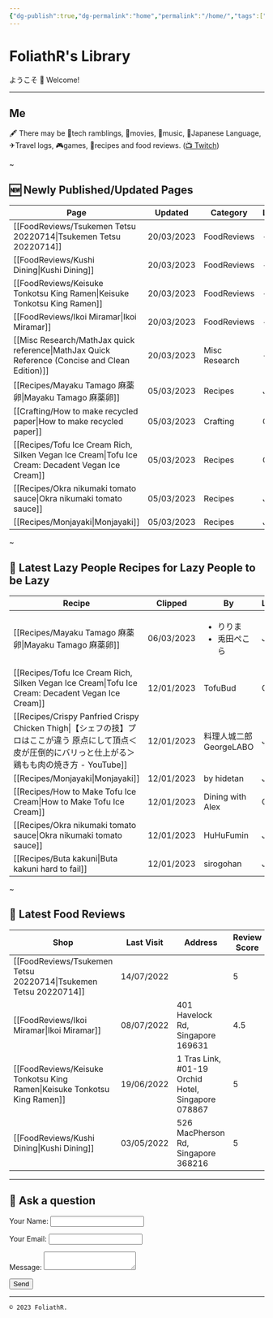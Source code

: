 ```yaml
---
{"dg-publish":true,"dg-permalink":"home","permalink":"/home/","tags":["gardenEntry"],"dgShowInlineTitle":false,"noteIcon":""}
---
```



# FoliathR's Library
ようこそ 👋 Welcome! 

---
## Me
🖋  There may be 📱tech ramblings, 🎥movies, 🎵music, 🗾Japanese Language, ✈Travel logs, 🎮games, 🍙recipes and food reviews.
([📺 Twitch](https://twitch.tv/foliathr))

~
## 🆕 Newly Published/Updated Pages

| Page                                                                                                 | Updated    | Category      | Lang |
| ---------------------------------------------------------------------------------------------------- | ---------- | ------------- | ---- |
| [[FoodReviews/Tsukemen Tetsu 20220714\|Tsukemen Tetsu 20220714]]                                  | 20/03/2023 | FoodReviews   | \-   |
| [[FoodReviews/Kushi Dining\|Kushi Dining]]                                                        | 20/03/2023 | FoodReviews   | \-   |
| [[FoodReviews/Keisuke Tonkotsu King Ramen\|Keisuke Tonkotsu King Ramen]]                          | 20/03/2023 | FoodReviews   | \-   |
| [[FoodReviews/Ikoi Miramar\|Ikoi Miramar]]                                                        | 20/03/2023 | FoodReviews   | \-   |
| [[Misc Research/MathJax quick reference\|MathJax Quick Reference (Concise and Clean Edition)]]    | 20/03/2023 | Misc Research | \-   |
| [[Recipes/Mayaku Tamago 麻薬卵\|Mayaku Tamago 麻薬卵]]                                                  | 05/03/2023 | Recipes       | JP   |
| [[Crafting/How to make recycled paper\|How to make recycled paper]]                               | 05/03/2023 | Crafting      | GB   |
| [[Recipes/Tofu Ice Cream Rich, Silken Vegan Ice Cream\|Tofu Ice Cream: Decadent Vegan Ice Cream]] | 05/03/2023 | Recipes       | GB   |
| [[Recipes/Okra nikumaki tomato sauce\|Okra nikumaki tomato sauce]]                                | 05/03/2023 | Recipes       | JP   |
| [[Recipes/Monjayaki\|Monjayaki]]                                                                  | 05/03/2023 | Recipes       | JP   |


~
## 🥄 Latest Lazy People Recipes for Lazy People to be Lazy

| Recipe                                                                                                         | Clipped    | By                                  | Lang | Video |
| -------------------------------------------------------------------------------------------------------------- | ---------- | ----------------------------------- | ---- | ----- |
| [[Recipes/Mayaku Tamago 麻薬卵\|Mayaku Tamago 麻薬卵]]                                                            | 06/03/2023 | <ul><li>りりま</li><li>兎田ぺこら</li></ul> | JP   | no    |
| [[Recipes/Tofu Ice Cream Rich, Silken Vegan Ice Cream\|Tofu Ice Cream: Decadent Vegan Ice Cream]]           | 12/01/2023 | TofuBud                             | GB   | no    |
| [[Recipes/Crispy Panfried Crispy Chicken Thigh\|【シェフの技】プロはここが違う 原点にして頂点＜皮が圧倒的にバリっと仕上がる＞鶏もも肉の焼き方 - YouTube]] | 12/01/2023 | 料理人城二郎 GeorgeLABO                   | JP   | yes   |
| [[Recipes/Monjayaki\|Monjayaki]]                                                                            | 12/01/2023 | by hidetan                          | JP   | no    |
| [[Recipes/How to Make Tofu Ice Cream\|How to Make Tofu Ice Cream]]                                          | 12/01/2023 | Dining with Alex                    | GB   | yes   |
| [[Recipes/Okra nikumaki tomato sauce\|Okra nikumaki tomato sauce]]                                          | 12/01/2023 | HuHuFumin                           | JP   | no    |
| [[Recipes/Buta kakuni\|Buta kakuni hard to fail]]                                                           | 12/01/2023 | sirogohan                           | JP   | yes   |


~
## 🍜 Latest Food Reviews

| Shop                                                                        | Last Visit | Address                                            | Review Score |
| --------------------------------------------------------------------------- | ---------- | -------------------------------------------------- | ------------ |
| [[FoodReviews/Tsukemen Tetsu 20220714\|Tsukemen Tetsu 20220714]]         | 14/07/2022 |                                                    | 5            |
| [[FoodReviews/Ikoi Miramar\|Ikoi Miramar]]                               | 08/07/2022 | 401 Havelock Rd, Singapore 169631                  | 4.5          |
| [[FoodReviews/Keisuke Tonkotsu King Ramen\|Keisuke Tonkotsu King Ramen]] | 19/06/2022 | 1 Tras Link, #01-19 Orchid Hotel, Singapore 078867 | 5            |
| [[FoodReviews/Kushi Dining\|Kushi Dining]]                               | 03/05/2022 | 526 MacPherson Rd, Singapore 368216                | 5            |


---
## 💬 Ask a question
<form name="contact" method="POST" data-netlify="true">
  <p>
    <label>Your Name: <input type="text" name="name" /></label>
  </p>
  <p>
    <label>Your Email: <input type="email" name="email" /></label>
  </p>
  <p>
    <label>Message: <textarea name="message"></textarea></label>
  </p>
  <p>
    <button type="submit">Send</button>
  </p>
</form>

---

`© 2023 FoliathR. `
